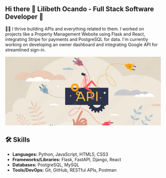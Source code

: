 ## Hi there 👋 Lilibeth Ocando - Full Stack Software Developer 🚀

👩‍💻 I thrive building APIs and everything related to them. I worked on projects like a Property Management Website using Flask and React, integrating Stripe for payments and PostgreSQL for data. I'm currently working on developing an owner dashboard and integrating Google API for streamlined sign-in.

<p align="center">
  <img src="Image.png" alt="Profile Image">
</p>



## 🛠️ Skills

- **Languages:** Python, JavaScript, HTML5, CSS3
- **Frameworks/Libraries:** Flask, FastAPI, Django, React
- **Databases:** PostgreSQL, MySQL
- **Tools/DevOps:** Git, GitHub, RESTful APIs, Postman
